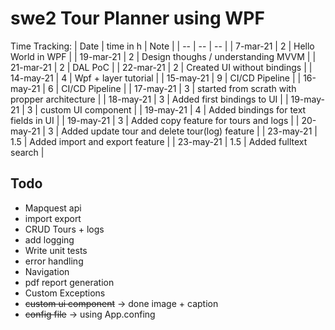 # swe2 Tour Planner using WPF

Time Tracking:
| Date      | time in h | Note                                           |
| --        | --        | --                                             |
| 7-mar-21  | 2         | Hello World in WPF                             |
| 19-mar-21 | 2         | Design thoughs / understanding MVVM            |
| 21-mar-21 | 2         | DAL PoC                                        |
| 22-mar-21 | 2         | Created UI without bindings                    |
| 14-may-21 | 4         | Wpf + layer tutorial                           |
| 15-may-21 | 9         | CI/CD Pipeline                                 |
| 16-may-21 | 6         | CI/CD Pipeline                                 |
| 17-may-21 | 3         | started from scrath with propper architecture  |
| 18-may-21 | 3         | Added first bindings to UI                     |
| 19-may-21 | 3         | custom UI component                            |
| 19-may-21 | 4         | Added bindings for text fields in UI           |
| 19-may-21 | 3         | Added copy feature for tours and logs          |
| 20-may-21 | 3         | Added update tour and delete tour(log) feature |
| 23-may-21 | 1.5       | Added import and export feature                |
| 23-may-21 | 1.5       | Added fulltext search                          |


## Todo
* Mapquest api
* import export
* CRUD Tours + logs
* add logging
* Write unit tests
* error handling
* Navigation
* pdf report generation
* Custom Exceptions
* ~~custom ui component~~ -> done image + caption
* ~~config file~~ -> using App.confing
